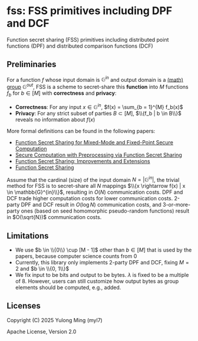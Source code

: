# fss: FSS primitives including DPF and DCF

Function secret sharing (FSS) primitives including distributed point functions (DPF) and distributed comparison functions (DCF)

## Preliminaries

For a function $f$ whose input domain is $\mathbb{G}^{in}$ and output domain is a [(math) group](<https://en.wikipedia.org/wiki/Group_(mathematics)>) $\mathbb{G}^{out}$, FSS is a scheme to secret-share this **function** into $M$ functions $f_b$ for $b \in [M]$ with **correctness** and **privacy**:

-   **Correctness**: For any input $x \in \mathbb{G}^{in}$, $f(x) = \sum_{b = 1}^{M} f_b(x)$
-   **Privacy**: For any strict subset of parties $B \subset [M]$, $\\{f_b | b \in B\\}$ reveals no information about $f(x)$

More formal definitions can be found in the following papers:

-   [Function Secret Sharing for Mixed-Mode and Fixed-Point Secure Computation](doi.org/10.1007/978-3-030-77886-6_30)
-   [Secure Computation with Preprocessing via Function Secret Sharing](https://doi.org/10.1007/978-3-030-36030-6_14)
-   [Function Secret Sharing: Improvements and Extensions](https://doi.org/10.1145/2976749.2978429)
-   [Function Secret Sharing](https://doi.org/10.1007/978-3-662-46803-6_12)

Assume that the cardinal (size) of the input domain $N = |\mathbb{G}^{in}|$, the trivial method for FSS is to secret-share all $N$ mappings $\\{x \rightarrow f(x) | x \in \mathbb{G}^{in}\\}$, resulting in $O(N)$ communication costs.
DPF and DCF trade higher computation costs for lower communication costs.
2-party DPF and DCF result in $O(\log N)$ communication costs, and 3-or-more-party ones (based on seed homomorphic pseudo-random functions) result in $O(\sqrt{N})$ communication costs.

## Limitations

-   We use $b \in \\{0\\} \cup [M - 1]$ other than $b \in [M]$ that is used by the papers, because computer science counts from 0
-   Currently, this library only implements 2-party DPF and DCF, fixing $M = 2$ and $b \in \\{0, 1\\}$
-   We fix input to be bits and output to be bytes.
    $\lambda$ is fixed to be a multiple of 8.
    However, users can still customize how output bytes as group elements should be computed, e.g., added.

## Licenses

Copyright (C) 2025 Yulong Ming (myl7)

Apache License, Version 2.0
